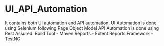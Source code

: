 # UI_API_Automation
It contains both UI automation and API automation.
UI Automation is done using Selenium following Page Object Model
API Automation is done using Rest Assured.
Build Tool - Maven
Reports - Extent Reports
Framework - TestNG
